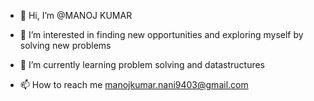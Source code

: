 - 👋 Hi, I’m @MANOJ KUMAR
- 👀 I’m interested in finding new opportunities and exploring myself by solving new problems
- 🌱 I’m currently learning problem solving and datastructures

- 📫 How to reach me manojkumar.nani9403@gmail.com


<!---
manoj-1255/manoj-1255 is a ✨ special ✨ repository because its `README.md` (this file) appears on your GitHub profile.
You can click the Preview link to take a look at your changes.
--->
